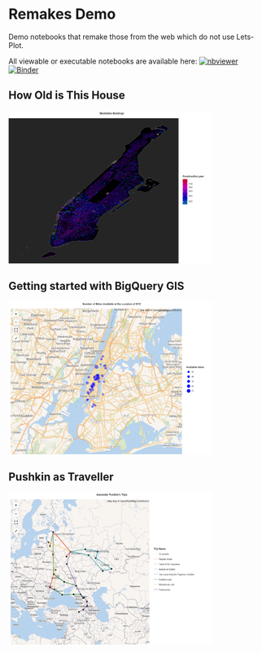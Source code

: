 ﻿# Remakes Demo

Demo notebooks that remake those from the web which do not use Lets-Plot.

All viewable or executable notebooks are available here:
[<img alt="nbviewer" src="https://raw.githubusercontent.com/jupyter/design/dev/logos/Badges/nbviewer_badge.png" width="109" height="20">](https://nbviewer.jupyter.org/github/HIL-HK/lets-plot-examples/blob/dev/remakes/)
[![Binder](https://mybinder.org/badge_logo.svg)](https://mybinder.org/v2/gh/HIL-HK/lets-plot-examples/dev?filepath=remakes)

## How Old is This House

<a href="how_old_this_house.ipynb" target="_blank"> 
  <img src="preview/how_old_this_house.png" alt="Manhattan Buildings" width="400" height="300">
</a>

## Getting started with BigQuery GIS

<a href="nyc_bikes.ipynb" target="_blank"> 
  <img src="preview/nyc_bikes.png" alt="Number of Bikes Available at the Location of NYC" width="400" height="300">
</a>

## Pushkin as Traveller

<a href="pushkin.ipynb" target="_blank">
  <img src="preview/pushkin.png" alt="Alexander Pushkin's Trips" width="400" height="300">
</a>
